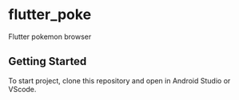 # flutter_poke

Flutter pokemon browser

## Getting Started

To start project, clone this repository and open in Android Studio or VScode.
